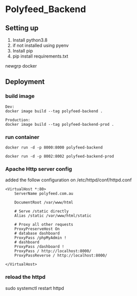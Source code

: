 # Polyfeed_Backend

## Setting up

1. Install python3.8
2. if not installed using pyenv
3. Install pip
4. pip install requirements.txt

newgrp docker

## Deployment

### build image

```
Dev:
docker image build --tag polyfeed-backend .

Production:
docker image build --tag polyfeed-backend-prod .
```

### run container

```
docker run -d -p 8000:8000 polyfeed-backend

docker run -d -p 8002:8002 polyfeed-backend-prod

```

### Apache Http server config

added the follow configuration on /etc/httpd/conf/httpd.conf

```
<VirtualHost *:80>
    ServerName polyfeed.com.au

    DocumentRoot /var/www/html

    # Serve /static directly
    Alias /static /var/www/html/static

    # Proxy all other requests
    ProxyPreserveHost On
    # database dashboard
    ProxyPass /phpMyAdmin !
    # dashboard
    ProxyPass /dashboard !
    ProxyPass / http://localhost:8000/
    ProxyPassReverse / http://localhost:8000/

</VirtualHost>
```

### reload the httpd

sudo systemctl restart httpd
